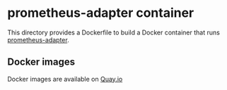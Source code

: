prometheus-adapter container
============================

This directory provides a Dockerfile to build a Docker container that runs [prometheus-adapter](https://github.com/kubernetes-sigs/prometheus-adapter).

Docker images
-------------

Docker images are available on [Quay.io](https://quay.io/repository/cybozu/prometheus-adapter)
